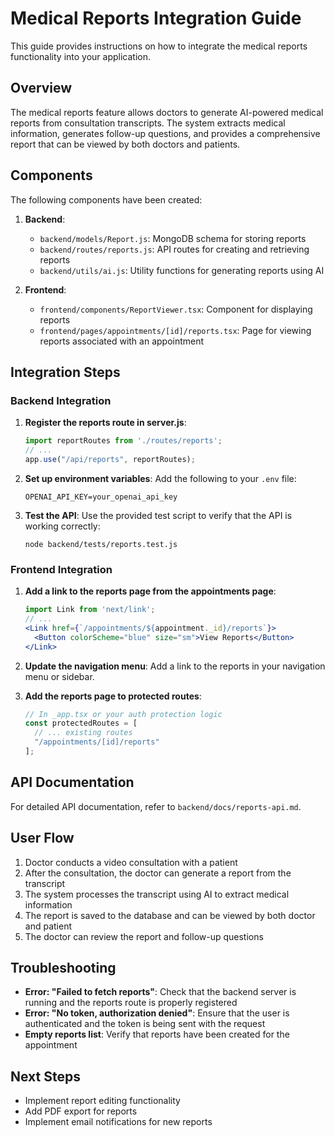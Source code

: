 # Medical Reports Integration Guide

This guide provides instructions on how to integrate the medical reports functionality into your application.

## Overview

The medical reports feature allows doctors to generate AI-powered medical reports from consultation transcripts. The system extracts medical information, generates follow-up questions, and provides a comprehensive report that can be viewed by both doctors and patients.

## Components

The following components have been created:

1. **Backend**:
   - `backend/models/Report.js`: MongoDB schema for storing reports
   - `backend/routes/reports.js`: API routes for creating and retrieving reports
   - `backend/utils/ai.js`: Utility functions for generating reports using AI

2. **Frontend**:
   - `frontend/components/ReportViewer.tsx`: Component for displaying reports
   - `frontend/pages/appointments/[id]/reports.tsx`: Page for viewing reports associated with an appointment

## Integration Steps

### Backend Integration

1. **Register the reports route in server.js**:
   ```javascript
   import reportRoutes from './routes/reports';
   // ...
   app.use("/api/reports", reportRoutes);
   ```

2. **Set up environment variables**:
   Add the following to your `.env` file:
   ```
   OPENAI_API_KEY=your_openai_api_key
   ```

3. **Test the API**:
   Use the provided test script to verify that the API is working correctly:
   ```
   node backend/tests/reports.test.js
   ```

### Frontend Integration

1. **Add a link to the reports page from the appointments page**:
   ```jsx
   import Link from 'next/link';
   // ...
   <Link href={`/appointments/${appointment._id}/reports`}>
     <Button colorScheme="blue" size="sm">View Reports</Button>
   </Link>
   ```

2. **Update the navigation menu**:
   Add a link to the reports in your navigation menu or sidebar.

3. **Add the reports page to protected routes**:
   ```javascript
   // In _app.tsx or your auth protection logic
   const protectedRoutes = [
     // ... existing routes
     "/appointments/[id]/reports"
   ];
   ```

## API Documentation

For detailed API documentation, refer to `backend/docs/reports-api.md`.

## User Flow

1. Doctor conducts a video consultation with a patient
2. After the consultation, the doctor can generate a report from the transcript
3. The system processes the transcript using AI to extract medical information
4. The report is saved to the database and can be viewed by both doctor and patient
5. The doctor can review the report and follow-up questions

## Troubleshooting

- **Error: "Failed to fetch reports"**: Check that the backend server is running and the reports route is properly registered
- **Error: "No token, authorization denied"**: Ensure that the user is authenticated and the token is being sent with the request
- **Empty reports list**: Verify that reports have been created for the appointment

## Next Steps

- Implement report editing functionality
- Add PDF export for reports
- Implement email notifications for new reports 